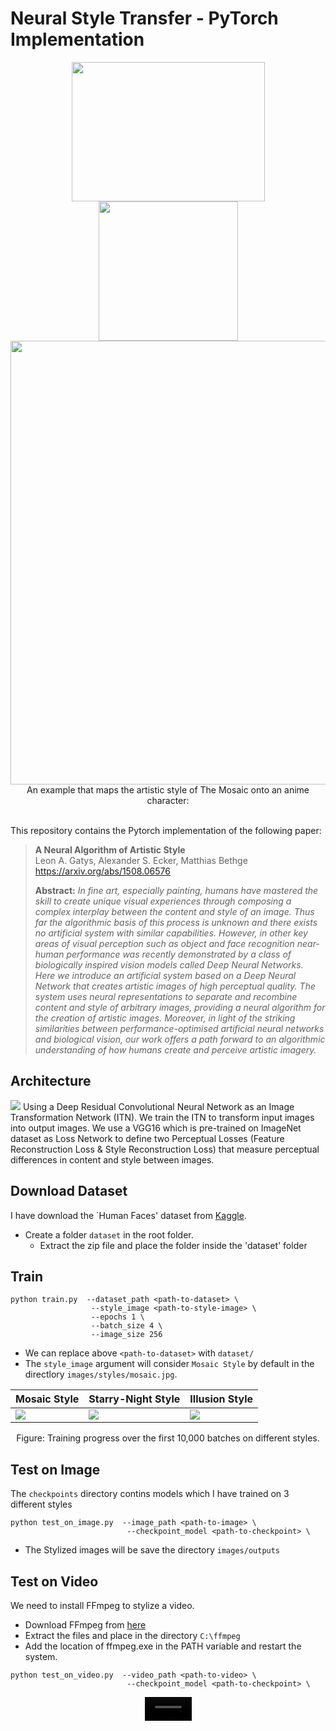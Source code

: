 # Neural Style Transfer - PyTorch Implementation

<div align="center">
 <img src="https://user-images.githubusercontent.com/50144683/235256418-05c08a1b-46b4-4994-a15b-e68def61a259.jpg" width="309px" height="223px">
 <img src="https://user-images.githubusercontent.com/50144683/235256454-f49e4e12-9d4e-4c44-9997-2b8a2ec24b38.jpg" height="223px">
 <img src="https://user-images.githubusercontent.com/50144683/235256661-4e6d3458-f29c-46a6-9853-b1baaf7e3c2f.jpg" width="710px"></br>
An example that maps the artistic style of The Mosaic onto an anime character:
</div>
</br>

This repository contains the Pytorch implementation of the following paper:
>**A Neural Algorithm of Artistic Style**</br>
>Leon A. Gatys, Alexander S. Ecker, Matthias Bethge</br>
>https://arxiv.org/abs/1508.06576
>
>**Abstract:** _In fine art, especially painting, humans have mastered the skill to create unique visual experiences through composing a complex interplay between the content and style of an image. Thus far the algorithmic basis of this process is unknown and there exists no artificial system with similar capabilities. However, in other key areas of visual perception such as object and face recognition near-human performance was recently demonstrated by a class of biologically inspired vision models called Deep Neural Networks. Here we introduce an artificial system based on a Deep Neural Network that creates artistic images of high perceptual quality. The system uses neural representations to separate and recombine content and style of arbitrary images, providing a neural algorithm for the creation of artistic images. Moreover, in light of the striking similarities between performance-optimised artificial neural networks and biological vision, our work offers a path forward to an algorithmic understanding of how humans create and perceive artistic imagery._

## Architecture
<img src="https://user-images.githubusercontent.com/50144683/235258076-9dc4a505-b59c-4206-9bc6-18fefb3510d6.png">
Using a Deep Residual Convolutional Neural Network as an Image Transformation Network (ITN). We train the ITN to transform input images into output images. We use a VGG16 which is pre-trained on ImageNet dataset as Loss Network to define two Perceptual Losses (Feature Reconstruction Loss & Style Reconstruction Loss) that measure perceptual differences in content and style between images.

## Download Dataset
I have download the `Human Faces' dataset from [Kaggle](https://www.kaggle.com/datasets/ashwingupta3012/human-faces).
+ Create a folder `dataset` in the root folder.
  - Extract the zip file and place the folder inside the 'dataset' folder 

## Train
```
python train.py  --dataset_path <path-to-dataset> \
                  --style_image <path-to-style-image> \
                  --epochs 1 \
                  --batch_size 4 \
                  --image_size 256
```
+ We can replace above `<path-to-dataset>` with `dataset/`
+ The `style_image` argument will consider `Mosaic Style` by default in the directlory `images/styles/mosaic.jpg`.


| Mosaic Style | Starry-Night Style | Illusion Style |
| --------------------------------- | --------------------------------- | --------------------------------- |
|<img src="https://user-images.githubusercontent.com/50144683/235258673-9b9a621b-f010-4757-80a8-b98450ae37ca.jpg" >| <img src="https://user-images.githubusercontent.com/50144683/235259271-032e91fb-3977-4fc4-b14d-a121b9949267.jpg"> | <img src="https://user-images.githubusercontent.com/50144683/235259356-e5de0d90-4901-4982-8505-cab909537203.jpg"> |
<p align="center">
    Figure: Training progress over the first 10,000 batches on different styles.
</p>

## Test on Image
The `checkpoints` directory contins models which I have trained on 3 different styles
```
python test_on_image.py  --image_path <path-to-image> \
                          --checkpoint_model <path-to-checkpoint> \
```
+ The Stylized images will be save the directory `images/outputs`

## Test on Video
We need to install FFmpeg to stylize a video.
+ Download FFmpeg from [here](https://ffmpeg.org/download.html)
+ Extract the files and place in the directory `C:\ffmpeg`
+ Add the location of ffmpeg.exe in the PATH variable and restart the system.
```
python test_on_video.py  --video_path <path-to-video> \
                          --checkpoint_model <path-to-checkpoint> \
```
<p align="center">
<video src="https://user-images.githubusercontent.com/50144683/235264892-02fec52f-4340-46f2-accb-5677a44614e2.mp4" width="75px">
</p>


